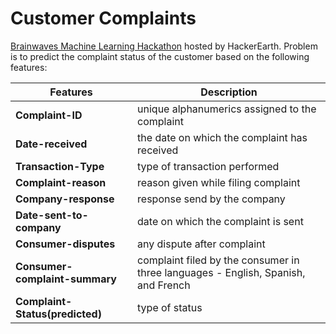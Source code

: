 # Customer Complaints

[Brainwaves Machine Learning Hackathon](https://www.hackerearth.com/challenge/competitive/brainwaves-machine-learning/) hosted by HackerEarth. Problem is to predict the complaint status of the customer based on the following features:

Features | Description
--- | ---
**Complaint-ID** | unique alphanumerics assigned to the complaint
**Date-received** | the date on which the complaint has received
**Transaction-Type** | type of transaction performed
**Complaint-reason** | reason given while filing complaint
**Company-response** | response send by the company
**Date-sent-to-company** | date on which the complaint is sent
**Consumer-disputes** | any dispute after complaint
**Consumer-complaint-summary** | complaint filed by the consumer in three languages - English, Spanish, and French 
**Complaint-Status(predicted)** | type of status
